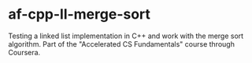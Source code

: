 # af-cpp-ll-merge-sort
Testing a linked list implementation in C++ and work with the merge sort algorithm. Part of the "Accelerated CS Fundamentals" course through Coursera.
